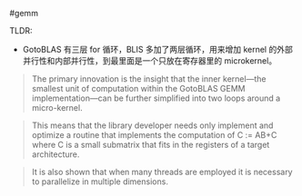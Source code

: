 #gemm

TLDR:

- GotoBLAS 有三层 for 循环，BLIS 多加了两层循环，用来增加 kernel 的外部并行性和内部并行性，到最里面是一个只放在寄存器里的 microkernel。


> The primary innovation is the insight that the inner kernel—the smallest unit of computation within the GotoBLAS GEMM implementation—can be further simplified into two loops around a micro-kernel.

> This means that the library developer needs only implement and optimize a routine that implements the computation of C := AB+C where C is a small submatrix that fits in the registers of a target architecture.

> It is also shown that when many threads are employed it is necessary to parallelize in multiple dimensions.